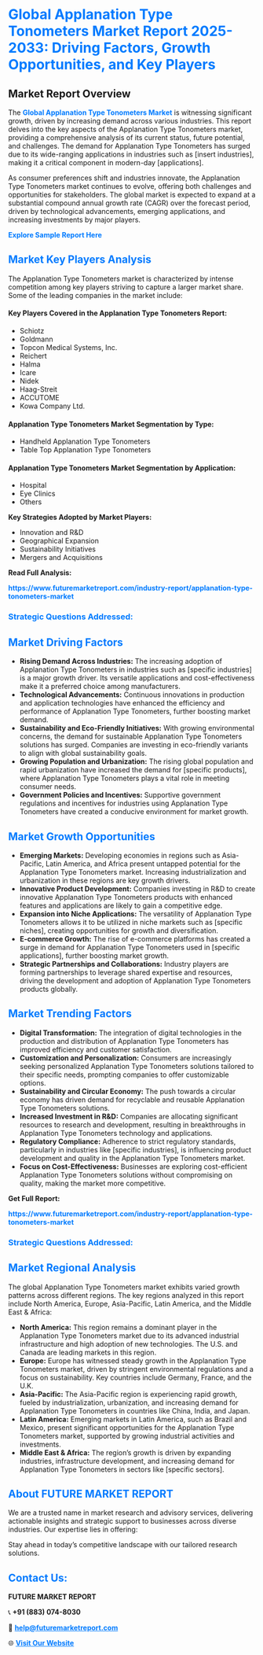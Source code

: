 <h1 style="color: #007BFF;">Global Applanation Type Tonometers Market Report 2025-2033: Driving Factors, Growth Opportunities, and Key Players</h1>

<section id="overview">
<h2>Market Report Overview</h2>
<p>The <a href="https://www.futuremarketreport.com/industry-report/applanation-type-tonometers-market" style="color: #007BFF; text-decoration: none;"><strong>Global Applanation Type Tonometers Market</strong></a> is witnessing significant growth, driven by increasing demand across various industries. This report delves into the key aspects of the Applanation Type Tonometers market, providing a comprehensive analysis of its current status, future potential, and challenges. The demand for Applanation Type Tonometers has surged due to its wide-ranging applications in industries such as [insert industries], making it a critical component in modern-day [applications].</p>
<p>As consumer preferences shift and industries innovate, the Applanation Type Tonometers market continues to evolve, offering both challenges and opportunities for stakeholders. The global market is expected to expand at a substantial compound annual growth rate (CAGR) over the forecast period, driven by technological advancements, emerging applications, and increasing investments by major players.</p>
</section>

<section id="overview">
<p><a href="https://www.futuremarketreport.com/request-sample/reportId=60915" style="color: #007BFF; text-decoration: none;"><strong>Explore Sample Report Here</strong></a></p>
</section>

<section id="key-players">
<h2 style="color: #007BFF;">Market Key Players Analysis</h2>
<p>The Applanation Type Tonometers market is characterized by intense competition among key players striving to capture a larger market share. Some of the leading companies in the market include:</p>
<h4>Key Players Covered in the Applanation Type Tonometers Report:</h4>
<ul><li>Schiotz</li><li>Goldmann</li><li>Topcon Medical Systems, Inc.</li><li>Reichert</li><li>Halma</li><li>Icare</li><li>Nidek</li><li>Haag-Streit</li><li>ACCUTOME</li><li>Kowa Company Ltd.</li></ul>
<h4>Applanation Type Tonometers Market Segmentation by Type:</h4>
<ul><li>Handheld Applanation Type Tonometers</li><li>Table Top Applanation Type Tonometers</li></ul>

<h4>Applanation Type Tonometers Market Segmentation by Application:</h4>
<ul><li>Hospital</li><li>Eye Clinics</li><li>Others</li></ul>
<p><strong>Key Strategies Adopted by Market Players:</strong></p>
<ul>
<li>Innovation and R&D</li>
<li>Geographical Expansion</li>
<li>Sustainability Initiatives</li>
<li>Mergers and Acquisitions</li>
</ul>
</section>

<section>
<p><strong>Read Full Analysis: </strong></p><a href="https://www.futuremarketreport.com/industry-report/applanation-type-tonometers-market" style="color: #007BFF; text-decoration: none;"><strong>https://www.futuremarketreport.com/industry-report/applanation-type-tonometers-market</strong></a>
<h3 style="color: #007BFF;">Strategic Questions Addressed:</h3>
</section>

<section id="driving-factors">
<h2 style="color: #007BFF;">Market Driving Factors</h2>
<ul>
<li><strong>Rising Demand Across Industries:</strong> The increasing adoption of Applanation Type Tonometers in industries such as [specific industries] is a major growth driver. Its versatile applications and cost-effectiveness make it a preferred choice among manufacturers.</li>
<li><strong>Technological Advancements:</strong> Continuous innovations in production and application technologies have enhanced the efficiency and performance of Applanation Type Tonometers, further boosting market demand.</li>
<li><strong>Sustainability and Eco-Friendly Initiatives:</strong> With growing environmental concerns, the demand for sustainable Applanation Type Tonometers solutions has surged. Companies are investing in eco-friendly variants to align with global sustainability goals.</li>
<li><strong>Growing Population and Urbanization:</strong> The rising global population and rapid urbanization have increased the demand for [specific products], where Applanation Type Tonometers plays a vital role in meeting consumer needs.</li>
<li><strong>Government Policies and Incentives:</strong> Supportive government regulations and incentives for industries using Applanation Type Tonometers have created a conducive environment for market growth.</li>
</ul>
</section>

<section id="growth-opportunities">
<h2 style="color: #007BFF;">Market Growth Opportunities</h2>
<ul>
<li><strong>Emerging Markets:</strong> Developing economies in regions such as Asia-Pacific, Latin America, and Africa present untapped potential for the Applanation Type Tonometers market. Increasing industrialization and urbanization in these regions are key growth drivers.</li>
<li><strong>Innovative Product Development:</strong> Companies investing in R&D to create innovative Applanation Type Tonometers products with enhanced features and applications are likely to gain a competitive edge.</li>
<li><strong>Expansion into Niche Applications:</strong> The versatility of Applanation Type Tonometers allows it to be utilized in niche markets such as [specific niches], creating opportunities for growth and diversification.</li>
<li><strong>E-commerce Growth:</strong> The rise of e-commerce platforms has created a surge in demand for Applanation Type Tonometers used in [specific applications], further boosting market growth.</li>
<li><strong>Strategic Partnerships and Collaborations:</strong> Industry players are forming partnerships to leverage shared expertise and resources, driving the development and adoption of Applanation Type Tonometers products globally.</li>
</ul>
</section>

<section id="trending-factors">
<h2 style="color: #007BFF;">Market Trending Factors</h2>
<ul>
<li><strong>Digital Transformation:</strong> The integration of digital technologies in the production and distribution of Applanation Type Tonometers has improved efficiency and customer satisfaction.</li>
<li><strong>Customization and Personalization:</strong> Consumers are increasingly seeking personalized Applanation Type Tonometers solutions tailored to their specific needs, prompting companies to offer customizable options.</li>
<li><strong>Sustainability and Circular Economy:</strong> The push towards a circular economy has driven demand for recyclable and reusable Applanation Type Tonometers solutions.</li>
<li><strong>Increased Investment in R&D:</strong> Companies are allocating significant resources to research and development, resulting in breakthroughs in Applanation Type Tonometers technology and applications.</li>
<li><strong>Regulatory Compliance:</strong> Adherence to strict regulatory standards, particularly in industries like [specific industries], is influencing product development and quality in the Applanation Type Tonometers market.</li>
<li><strong>Focus on Cost-Effectiveness:</strong> Businesses are exploring cost-efficient Applanation Type Tonometers solutions without compromising on quality, making the market more competitive.</li>
</ul>
</section>

<section>
<p><strong>Get Full Report: </strong></p><a href="https://www.futuremarketreport.com/industry-report/applanation-type-tonometers-market" style="color: #007BFF; text-decoration: none;"><strong>https://www.futuremarketreport.com/industry-report/applanation-type-tonometers-market</strong></a>
<h3 style="color: #007BFF;">Strategic Questions Addressed:</h3>
</section>


<section id="regional-analysis">
<h2 style="color: #007BFF;">Market Regional Analysis</h2>
<p>The global Applanation Type Tonometers market exhibits varied growth patterns across different regions. The key regions analyzed in this report include North America, Europe, Asia-Pacific, Latin America, and the Middle East & Africa:</p>
<ul>
<li><strong>North America:</strong> This region remains a dominant player in the Applanation Type Tonometers market due to its advanced industrial infrastructure and high adoption of new technologies. The U.S. and Canada are leading markets in this region.</li>
<li><strong>Europe:</strong> Europe has witnessed steady growth in the Applanation Type Tonometers market, driven by stringent environmental regulations and a focus on sustainability. Key countries include Germany, France, and the U.K.</li>
<li><strong>Asia-Pacific:</strong> The Asia-Pacific region is experiencing rapid growth, fueled by industrialization, urbanization, and increasing demand for Applanation Type Tonometers in countries like China, India, and Japan.</li>
<li><strong>Latin America:</strong> Emerging markets in Latin America, such as Brazil and Mexico, present significant opportunities for the Applanation Type Tonometers market, supported by growing industrial activities and investments.</li>
<li><strong>Middle East & Africa:</strong> The region’s growth is driven by expanding industries, infrastructure development, and increasing demand for Applanation Type Tonometers in sectors like [specific sectors].</li>
</ul>
</section>

<footer>
<h2 style="color: #007BFF;">About FUTURE MARKET REPORT</h2>
<p>We are a trusted name in market research and advisory services, delivering actionable insights and strategic support to businesses across diverse industries. Our expertise lies in offering:</p>

<p>Stay ahead in today’s competitive landscape with our tailored research solutions.</p>

<h2 style="color: #007BFF;">Contact Us:</h2>
<p><strong>FUTURE MARKET REPORT</strong></p>
<p>📞 <strong>+91 (883) 074-8030</strong></p>
<p>📧 <strong><a href="mailto:help@futuremarketreport.com" style="color: #007BFF;">help@futuremarketreport.com</a></strong></p>
<p>🌐 <strong><a href="https://www.futuremarketreport.com/" style="color: #007BFF;">Visit Our Website</a></strong></p>
</footer>
